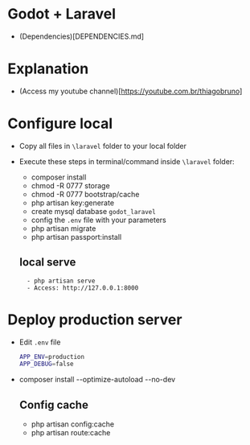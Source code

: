 # Godot + Laravel

- (Dependencies)[DEPENDENCIES.md]

# Explanation
- (Access my youtube channel)[https://youtube.com.br/thiagobruno]

# Configure local
- Copy all files in ```\laravel``` folder to your local folder
- Execute these steps in terminal/command inside ```\laravel``` folder:
    - composer install
    - chmod -R 0777 storage
    - chmod -R 0777 bootstrap/cache
    - php artisan key:generate
    - create mysql database ```godot_laravel```
    - config the ```.env``` file with your parameters
    - php artisan migrate
    - php artisan passport:install

    ## local serve
        - php artisan serve
        - Access: http://127.0.0.1:8000

# Deploy production server
- Edit ```.env``` file
    ```bash
    APP_ENV=production
    APP_DEBUG=false
    ```
- composer install --optimize-autoload --no-dev

    ## Config cache
    - php artisan config:cache
    - php artisan route:cache